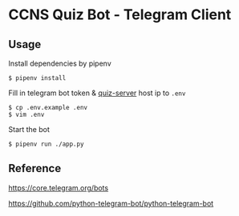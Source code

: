 # CCNS Quiz Bot - Telegram Client

## Usage
Install dependencies by pipenv
```
$ pipenv install
```

Fill in telegram bot token & [quiz-server](https://github.com/ccns/quiz-server) host ip to `.env`
```
$ cp .env.example .env
$ vim .env
```

Start the bot
```
$ pipenv run ./app.py
```

## Reference
https://core.telegram.org/bots

https://github.com/python-telegram-bot/python-telegram-bot
